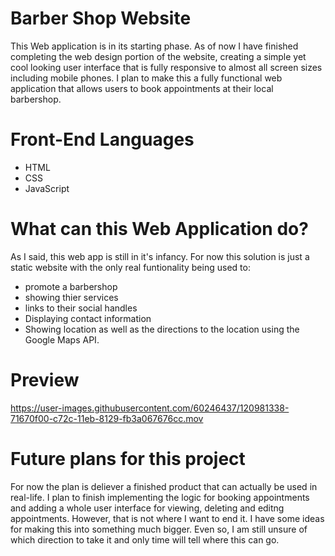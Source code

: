 



# Barber Shop Website
This Web application is in its starting phase. As of now I have finished completing the web design portion of the website, creating a simple yet cool looking user interface that is fully responsive to almost all screen sizes including mobile phones. I plan to make this a fully functional web application that allows users to book appointments at their local barbershop.

# Front-End Languages
- HTML
- CSS
- JavaScript

# What can this Web Application do?
As I said, this web app is still in it's infancy. For now this solution is just a static website with the only real funtionality being used to:
- promote a barbershop 
- showing thier services
- links to their social handles 
- Displaying contact information 
- Showing location as well as the directions to the location using the Google Maps API.

# Preview
https://user-images.githubusercontent.com/60246437/120981338-71670f00-c72c-11eb-8129-fb3a067676cc.mov

# Future plans for this project
For now the plan is deliever a finished product that can actually be used in real-life. I plan to finish implementing the logic for booking appointments and adding a whole user interface for viewing, deleting and editng appointments. However, that is not where I want to end it. I have some ideas for making this into something much bigger. Even so, I am still unsure of which direction to take it and only time will tell where this can go.

